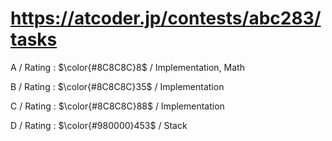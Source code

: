 # https://atcoder.jp/contests/abc283/tasks

A / Rating : $\color{#8C8C8C}8$ / Implementation, Math

B / Rating : $\color{#8C8C8C}35$ / Implementation

C / Rating : $\color{#8C8C8C}88$ / Implementation

D / Rating : $\color{#980000}453$ / Stack
